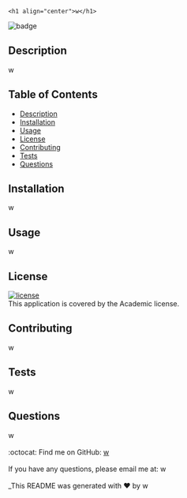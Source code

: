 
    <h1 align="center">w</h1>
  
![badge](https://img.shields.io/badge/license-Academic-brightgreen)<br />
## Description
w
## Table of Contents
- [Description](#description)
- [Installation](#installation)
- [Usage](#usage)
- [License](#license)
- [Contributing](#contributing)
- [Tests](#tests)
- [Questions](#questions)
## Installation
w
## Usage
w
## License
[![license](https://img.shields.io/badge/license-Academic-blue)](https://shields.io)
<br />
This application is covered by the Academic license. 
## Contributing
w
## Tests
w
## Questions
w<br />
<br />
:octocat: Find me on GitHub: [w](https://github.com/w)<br />
<br />
If you have any questions, please email me at: w<br /><br />
_This README was generated with ❤️ by w
    